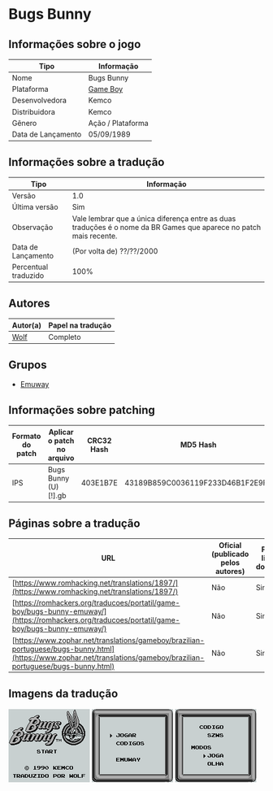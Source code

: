 # Bugs Bunny

## Informações sobre o jogo

| Tipo | Informação |
| ----------- | ----------- |
| Nome | Bugs Bunny |
| Plataforma | [Game Boy](../) |
| Desenvolvedora | Kemco |
| Distribuidora | Kemco |
| Gênero | Ação / Plataforma |
| Data de Lançamento | 05/09/1989 |

## Informações sobre a tradução

| Tipo | Informação |
| ----------- | ----------- |
| Versão | 1\.0 |
| Última versão | Sim |
| Observação | Vale lembrar que a única diferença entre as duas traduções é o nome da BR Games que aparece no patch mais recente\. |
| Data de Lançamento | (Por volta de) ??/??/2000 |
| Percentual traduzido | 100% |

## Autores

| Autor(a) | Papel na tradução |
| ----------- | ----------- |
| [Wolf](../../../autores/wolf/) | Completo |

## Grupos

* [Emuway](../../../grupos/emuway/)

## Informações sobre patching

| Formato do patch | Aplicar o patch no arquivo | CRC32 Hash | MD5 Hash |
| ----------- | ----------- | ----------- | ----------- |
| IPS | Bugs Bunny \(U\) \[\!\]\.gb | 403E1B7E | 43189B859C0036119F233D46B1F2E9FD |

## Páginas sobre a tradução

| URL | Oficial (publicado pelos autores) | Possuí link de download |
| ----------- | ----------- | ----------- |
| [https://www.romhacking.net/translations/1897/](https://www.romhacking.net/translations/1897/) | Não | Sim |
| [https://romhackers.org/traducoes/portatil/game-boy/bugs-bunny-emuway/](https://romhackers.org/traducoes/portatil/game-boy/bugs-bunny-emuway/) | Não | Sim |
| [https://www.zophar.net/translations/gameboy/brazilian-portuguese/bugs-bunny.html](https://www.zophar.net/translations/gameboy/brazilian-portuguese/bugs-bunny.html) | Não | Sim |

## Imagens da tradução

![Imagem de exemplo da tradução 1](1.png)
![Imagem de exemplo da tradução 2](2.png)
![Imagem de exemplo da tradução 3](3.png)